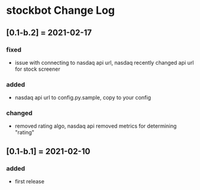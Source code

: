 # stockbot Change Log

## [0.1-b.2] = 2021-02-17
### fixed
- issue with connecting to nasdaq api url, nasdaq recently changed api url for stock screener
### added
- nasdaq api url to config.py.sample, copy to your config
### changed
- removed rating algo, nasdaq api removed metrics for determining "rating"

## [0.1-b.1] = 2021-02-10
### added
- first release